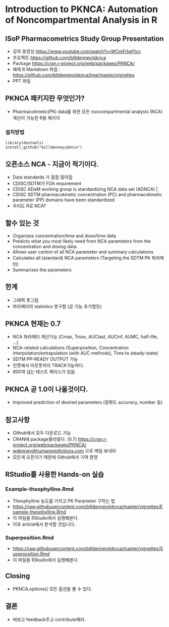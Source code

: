 # Introduction to PKNCA: Automation of Noncompartmental Analysis in R 
## ISoP Pharmacometrics Study Group Presentation
* 강의 동영상 https://www.youtube.com/watch?v=WCmFrheYtcc
* 프로젝트 https://github.com/billdenney/pknca
* Package https://cran.r-project.org/web/packages/PKNCA/ 
* 예제 R Markdown 파일 : https://github.com/billdenney/pknca/tree/master/vignettes
* PPT 파일 

## PKNCA 패키지란 무엇인가? 
* Pharmacokinetic(PK) data를 위한 모든 noncompartmental analysis (NCA) 계산이 가능한 R용 패키지

### 설치방법
```
library(devtools)
install_github("billdenney/pknca")
```

## 오픈소스 NCA - 지금이 적기이다.
* Data standards 가 점점 많아짐
* CDISC/SDTM가 FDA requirement
* CDISC ADaM working group is standardizing NCA data set (ADNCA) | 
* CDISC SDTM pharmacokinetic concentration (PC) and pharmacokinetic parameter (PP) domains have been standardized 
* 우리도 R로 NCA?

## 할수 있는 것
* Organizes concentration/time and dose/time data
* Predicts what you most likely need from NCA parameters from the concentration and dosing data.
* Allows user control of all NCA parameter and summary calculations
* Calculates all (standard) NCA parameters (Targeting the SDTM PK 파라메터)
* Summarizes the parameters 

## 한계 
* 그래픽 못그림
* 파라메터의 statistics 못구함 (곧 기능 추가할듯)

## PKNCA 현재는 0.7
* NCA 파라메터 계산가능 (Cmax, Tmax, AUClast, AUCinf, AUMC, half-life, …)
* NCA-related calculations (Superposition, Concentration interpolation/extrapolation (with AUC methods), Time to steady-state)
* SDTM PP-READY OUTPUT 가능
* 인풋에서 아웃풋까지 TRACK가능하다.
* 800개 넘는 테스트 케이스가 있음.

## PKNCA 곧 1.0이 나올것이다.
* Improved prediction of desired parameters (정확도 accuracy, number 등)

## 참고사항
* Github에서 모두 다운로드 가능
* CRAN에 package올라왔다. (0.7) https://cran.r-project.org/web/packages/PKNCA/ 
* wdenney@humanpredictions.com 으로 메일 보내라
* 모든게 오픈이기 때문에 Github에서 기여 환영

## RStudio를 사용한 Hands-on 실습
### Example-theophylline.Rmd
* Theophylline 농도를 가지고 PK Parameter 구하는 법
* https://raw.githubusercontent.com/billdenney/pknca/master/vignettes/Example-theophylline.Rmd 
* 이 파일을 RStudio에서 실행해본다.
* 이후 article에서 분석할 것입니다.

### Superposition.Rmd
* https://raw.githubusercontent.com/billdenney/pknca/master/vignettes/Superposition.Rmd
* 이 파일을 RStudio에서 실행해본다.

## Closing
* PKNCA.options() 모든 옵션을 볼 수 있다.

## 결론
* 써보고 feedback주고 contribute해라.